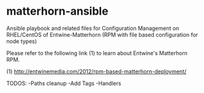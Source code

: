 matterhorn-ansible
==================

Ansible playbook and related files for Configuration Management on RHEL/CentOS of Entwine-Matterhorn (RPM with file based configuration for node types)

Please refer to the following link (1) to learn about Entwine's Matterhorn RPM.

(1) http://entwinemedia.com/2012/rpm-based-matterhorn-deployment/

TODOS:
-Paths cleanup
-Add Tags
-Handlers
